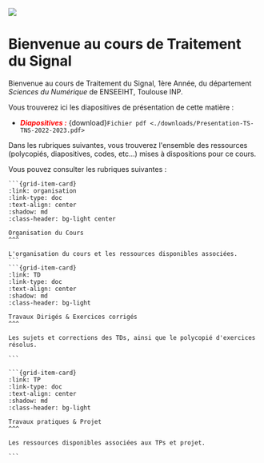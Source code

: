 ![](img/front_N7.jpg)

# Bienvenue au cours de Traitement du Signal




Bienvenue au cours de Traitement du Signal, 1ère Année, du département *Sciences du Numérique* de ENSEEIHT, Toulouse INP.

Vous trouverez ici les diapositives de présentation de cette matière :

- <span style="color:red"> ***Diapositives :***</span> {download}`Fichier pdf <./downloads/Presentation-TS-TNS-2022-2023.pdf>`


Dans les rubriques suivantes, vous trouverez  l'ensemble des ressources (polycopiés, diapositives, codes, etc...) mises à dispositions pour ce cours.

Vous pouvez consulter les rubriques suivantes :


````{grid} 3
```{grid-item-card} 
:link: organisation
:link-type: doc
:text-align: center 
:shadow: md 
:class-header: bg-light center

Organisation du Cours
^^^

L'organisation du cours et les ressources disponibles associées.
```
```{grid-item-card} 
:link: TD
:link-type: doc
:text-align: center 
:shadow: md 
:class-header: bg-light

Travaux Dirigés & Exercices corrigés
^^^

Les sujets et corrections des TDs, ainsi que le polycopié d'exercices résolus.

```

```{grid-item-card} 
:link: TP
:link-type: doc
:text-align: center 
:shadow: md 
:class-header: bg-light

Travaux pratiques & Projet
^^^

Les ressources disponibles associées aux TPs et projet.

```
````